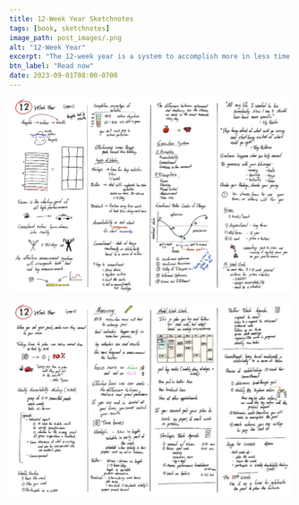 ```yaml
---
title: 12-Week Year Sketchnotes
tags: [book, sketchnotes]
image_path: post_images/.png
alt: "12-Week Year"
excerpt: "The 12-week year is a system to accomplish more in less time by being focused on what matters most."
btn_label: "Read now"
date: 2023-09-01T08:00-0700
---
```


![page 1](/images/book-notes/12week/Sketchnotes-p1.JPG) 

![page 2](/images/book-notes/12week/Sketchnotes-p2.JPG)
